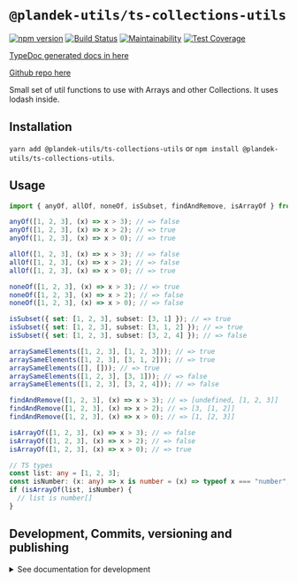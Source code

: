 # `@plandek-utils/ts-collections-utils`

[![npm version](https://badge.fury.io/js/%40plandek-utils%2Fts-collections-utils.svg)](https://badge.fury.io/js/%40plandek-utils%2Fts-collections-utils)
[![Build Status](https://travis-ci.org/plandek-utils/ts-collections-utils.svg?branch=main)](https://travis-ci.org/plandek-utils/ts-collections-utils)
[![Maintainability](https://api.codeclimate.com/v1/badges/5a1cbad6e4912247a7f2/maintainability)](https://codeclimate.com/github/plandek-utils/ts-collections-utils/maintainability)
[![Test Coverage](https://api.codeclimate.com/v1/badges/5a1cbad6e4912247a7f2/test_coverage)](https://codeclimate.com/github/plandek-utils/ts-collections-utils/test_coverage)

[TypeDoc generated docs in here](https://plandek-utils.github.io/ts-collections-utils)

[Github repo here](https://github.com/plandek-utils/ts-collections-utils)

Small set of util functions to use with Arrays and other Collections. It uses lodash inside.

## Installation

`yarn add @plandek-utils/ts-collections-utils` or `npm install @plandek-utils/ts-collections-utils`.

## Usage

```typescript
import { anyOf, allOf, noneOf, isSubset, findAndRemove, isArrayOf } from "@plandek-utils/ts-collections-utils";

anyOf([1, 2, 3], (x) => x > 3); // => false
anyOf([1, 2, 3], (x) => x > 2); // => true
anyOf([1, 2, 3], (x) => x > 0); // => true

allOf([1, 2, 3], (x) => x > 3); // => false
allOf([1, 2, 3], (x) => x > 2); // => false
allOf([1, 2, 3], (x) => x > 0); // => true

noneOf([1, 2, 3], (x) => x > 3); // => true
noneOf([1, 2, 3], (x) => x > 2); // => false
noneOf([1, 2, 3], (x) => x > 0); // => false

isSubset({ set: [1, 2, 3], subset: [3, 1] }); // => true
isSubset({ set: [1, 2, 3], subset: [3, 1, 2] }); // => true
isSubset({ set: [1, 2, 3], subset: [3, 2, 4] }); // => false

arraySameElements([1, 2, 3], [1, 2, 3])); // => true
arraySameElements([1, 2, 3], [3, 1, 2])); // => true
arraySameElements([], [])); // => true
arraySameElements([1, 2, 3], [3, 1])); // => false
arraySameElements([1, 2, 3], [3, 2, 4])); // => false

findAndRemove([1, 2, 3], (x) => x > 3); // => [undefined, [1, 2, 3]]
findAndRemove([1, 2, 3], (x) => x > 2); // => [3, [1, 2]]
findAndRemove([1, 2, 3], (x) => x > 0); // => [1, [2, 3]]

isArrayOf([1, 2, 3], (x) => x > 3); // => false
isArrayOf([1, 2, 3], (x) => x > 2); // => false
isArrayOf([1, 2, 3], (x) => x > 0); // => true

// TS types
const list: any = [1, 2, 3];
const isNumber: (x: any) => x is number = (x) => typeof x === "number";
if (isArrayOf(list, isNumber) {
  // list is number[]
}

```

## Development, Commits, versioning and publishing

<details><summary>See documentation for development</summary>
<p>

See [The Typescript-Starter docs](https://github.com/bitjson/typescript-starter#bump-version-update-changelog-commit--tag-release).

### Commits and CHANGELOG

For commits, you should use [`commitizen`](https://github.com/commitizen/cz-cli)

```sh
yarn global add commitizen

#commit your changes:
git cz
```

As typescript-starter docs state:

This project is tooled for [conventional changelog](https://github.com/conventional-changelog/conventional-changelog) to make managing releases easier. See the [standard-version](https://github.com/conventional-changelog/standard-version) documentation for more information on the workflow, or [`CHANGELOG.md`](CHANGELOG.md) for an example.

```sh
# bump package.json version, update CHANGELOG.md, git tag the release
yarn run version
```

You may find a tool like [**`wip`**](https://github.com/bitjson/wip) helpful for managing work in progress before you're ready to create a meaningful commit.

### Creating the first version

Once you are ready to create the first version, run the following (note that `reset` is destructive and will remove all files not in the git repo from the directory).

```sh
# Reset the repo to the latest commit and build everything
yarn run reset && yarn run test && yarn run doc:html

# Then version it with standard-version options. e.g.:
# don't bump package.json version
yarn run version -- --first-release

# Other popular options include:

# PGP sign it:
# $ yarn run version -- --sign

# alpha release:
# $ yarn run version -- --prerelease alpha
```

And after that, remember to [publish the docs](#publish-the-docs).

And finally push the new tags to github and publish the package to npm.

```sh
# Push to git
git push --follow-tags origin main

# Publish to NPM (allowing public access, required if the package name is namespaced like `@somewhere/some-lib`)
yarn publish --access public
```

### Publish the Docs

```sh
yarn run doc:html && yarn run doc:publish
```

This will generate the docs and publish them in github pages.

### Generate a version

There is a single yarn command for preparing a new release. See [One-step publish preparation script in TypeScript-Starter](https://github.com/bitjson/typescript-starter#one-step-publish-preparation-script)

```sh
# Prepare a standard release
yarn prepare-release

# Push to git
git push --follow-tags origin main

# Publish to NPM (allowing public access, required if the package name is namespaced like `@somewhere/some-lib`)
yarn publish --access public
```

</p>
</details>

